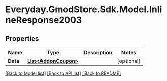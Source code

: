 # Everyday.GmodStore.Sdk.Model.InlineResponse2003
## Properties

Name | Type | Description | Notes
------------ | ------------- | ------------- | -------------
**Data** | [**List&lt;AddonCoupon&gt;**](AddonCoupon.md) |  | [optional] 

[[Back to Model list]](../README.md#documentation-for-models) [[Back to API list]](../README.md#documentation-for-api-endpoints) [[Back to README]](../README.md)

